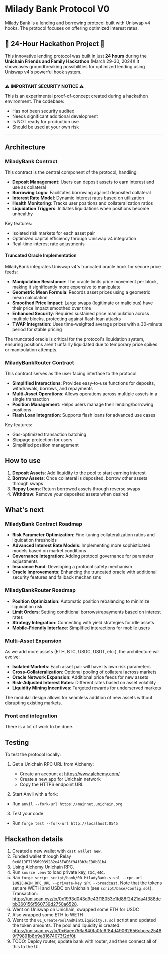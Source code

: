# Milady Bank Protocol V0

Milady Bank is a lending and borrowing protocol built with Uniswap v4 hooks. The protocol focuses on offering optimized interest rates.

## 🏦 24-Hour Hackathon Project 🚀

This innovative lending protocol was built in just **24 hours** during the **Unichain Friends and Family Hackathon** (March 29-30, 2024)! It showcases groundbreaking possibilities for optimized lending using Uniswap v4's powerful hook system.

---

⚠️ **IMPORTANT SECURITY NOTICE** ⚠️

This is an experimental proof-of-concept created during a hackathon environment. The codebase:

-   Has not been security audited
-   Needs significant additional development
-   Is NOT ready for production use
-   Should be used at your own risk

---

## Architecture

### MiladyBank Contract

This contract is the central component of the protocol, handling:

-   **Deposit Management**: Users can deposit assets to earn interest and use as collateral
-   **Borrowing Logic**: Facilitates borrowing against deposited collateral
-   **Interest Rate Model**: Dynamic interest rates based on utilization
-   **Health Monitoring**: Tracks user positions and collateralization ratios
-   **Liquidation Triggers**: Initiates liquidations when positions become unhealthy

Key features:

-   Isolated risk markets for each asset pair
-   Optimized capital efficiency through Uniswap v4 integration
-   Real-time interest rate adjustments

#### Truncated Oracle Implementation

MiladyBank integrates Uniswap v4's truncated oracle hook for secure price feeds:

-   **Manipulation Resistance**: The oracle limits price movement per block, making it significantly more expensive to manipulate
-   **Geometric Mean Formula**: Records asset prices using a geometric mean calculation
-   **Smoothed Price Impact**: Large swaps (legitimate or malicious) have their price impact smoothed over time
-   **Enhanced Security**: Requires sustained price manipulation across multiple blocks, protecting against flash loan attacks
-   **TWAP Integration**: Uses time-weighted average prices with a 30-minute period for stable pricing

The truncated oracle is critical for the protocol's liquidation system, ensuring positions aren't unfairly liquidated due to temporary price spikes or manipulation attempts.

### MiladyBankRouter Contract

This contract serves as the user facing interface to the protocol:

-   **Simplified Interactions**: Provides easy-to-use functions for deposits, withdrawals, borrows, and repayments
-   **Multi-Asset Operations**: Allows operations across multiple assets in a single transaction
-   **Position Management**: Helps users manage their lending/borrowing positions
-   **Flash Loan Integration**: Supports flash loans for advanced use cases

Key features:

-   Gas-optimized transaction batching
-   Slippage protection for users
-   Simplified position management

## How to use

1. **Deposit Assets**: Add liquidity to the pool to start earning interest
2. **Borrow Assets**: Once collateral is deposited, borrow other assets through swaps
3. **Repay Loans**: Return borrowed assets through reverse swaps
4. **Withdraw**: Remove your deposited assets when desired

## What's next

### MiladyBank Contract Roadmap

-   **Risk Parameter Optimization**: Fine-tuning collateralization ratios and liquidation thresholds
-   **Advanced Interest Rate Models**: Implementing more sophisticated models based on market conditions
-   **Governance Integration**: Adding protocol governance for parameter adjustments
-   **Insurance Fund**: Developing a protocol safety mechanism
-   **Oracle Improvements**: Enhancing the truncated oracle with additional security features and fallback mechanisms

### MiladyBankRouter Roadmap

-   **Position Optimization**: Automatic position rebalancing to minimize liquidation risk
-   **Limit Orders**: Setting conditional borrows/repayments based on interest rates
-   **Strategy Integration**: Connecting with yield strategies for idle assets
-   **Mobile-Friendly Interface**: Simplified interactions for mobile users

### Multi-Asset Expansion

As we add more assets (ETH, BTC, USDC, USDT, etc.), the architecture will evolve:

-   **Isolated Markets**: Each asset pair will have its own risk parameters
-   **Cross-Collateralization**: Optional pooling of collateral across markets
-   **Oracle Network Expansion**: Additional price feeds for new assets
-   **Risk-Adjusted Interest Rates**: Different rates based on asset volatility
-   **Liquidity Mining Incentives**: Targeted rewards for underserved markets

The modular design allows for seamless addition of new assets without disrupting existing markets.

<!-- ### Current Test Coverage for MiladyBank

The test suite currently covers core functionality:

**Contract Setup & Admin**

-   Hook deployment and initialization
-   Router address setting and validation
-   Pause/unpause functionality
-   Owner permission checks

**Deposits & Withdrawals**

-   Basic deposit functionality
-   Deposit amount validation
-   Deposit state updates
-   Basic withdrawal functionality
-   Withdrawal amount validation
-   Withdrawal state updates
-   Paused contract restrictions

**Borrowing**

-   Basic borrow via swaps
-   Collateral ratio enforcement
-   Flash loan protection
-   Borrow amount tracking
-   Interest rate calculations

**Repayment**

-   Basic repayment via swaps
-   Repayment amount validation
-   Position updates after repayment

### Additional Tests Needed

**Edge Cases & Security**

-   Reentrancy protection
-   Integer overflow/underflow
-   Extreme price movement scenarios
-   Maximum position sizes
-   Dust amounts

**Interest Accrual**

-   Interest calculation accuracy
-   Interest compounding
-   Interest distribution
-   Rate updates

**Liquidations**

-   Liquidation triggers
-   Liquidation bonus calculations
-   Partial liquidations
-   Failed liquidation scenarios

**Oracle Integration**

-   Price feed failures
-   Stale price protection
-   Price manipulation resistance

**Multi-Asset Interactions**

-   Cross-collateral positions
-   Multi-asset liquidations
-   Asset-specific parameters

**Integration Tests**

-   Complex user flows
-   Multi-operation sequences
-   External protocol interactions -->

### Front end integration

There is a lot of work to be done.

## Testing

To test the protocol locally:

1. Get a Unichain RPC URL from Alchemy:

    - Create an account at https://www.alchemy.com/
    - Create a new app for Unichain network
    - Copy the HTTPS endpoint URL

2. Start Anvil with a fork:

-   Run `anvil --fork-url https://mainnet.unichain.org`

3. Test your code

-   Run `forge test --fork-url http://localhost:8545`

## Hackathon details

1. Created a new wallet with `cast wallet new`.
2. Funded wallet through Relay `0x681DF770569039282e45FAE6f94fBb3eED0bB1b4`.
3. Using Alchemy Unichain RPC.
4. Run `source .env` to load private key, rpc, etc.
5. Ran `forge script script/bank/00_MiladyBank.s.sol --rpc-url $UNICHAIN_RPC_URL --private-key $PK --broadcast`. Note that the tokens set are WETH and USDC on Unichain (see `script/base/Config.sol`). Transaction: https://uniscan.xyz/tx/0x1993d043d9e43f18053e1fd88f2421da4f388debb360156f560739d2750a6528.
6. Went on Uniswap on Unichain, swapped some ETH for USDC
7. Also wrapped some ETH to WETH
8. Went to the `01_CreatePoolAndMintLiquidity.s.sol` script and updated the token amounts. The pool and liquidity is created: https://uniscan.xyz/tx/0x6aee756a840fa0fc6f84d49062656cbcea25489f79891b8b9e81674073f2df0f.
9. TODO: Deploy router, update bank with router, and then connect all of this to the UI.
